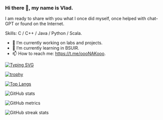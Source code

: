 ### Hi there 👋, my name is Vlad.

I am ready to share with you what I once did myself, once helped with chat-GPT or found on the Internet.

Skills: C / C++ / Java / Python / Scala.

- 🔭 I’m currently working on labs and projects. 
- 🌱 I’m currently learning in BSUIR. 
- 📫 How to reach me: https://t.me/oooNAKooo.

[![Typing SVG](https://readme-typing-svg.herokuapp.com?color=%2336BCF7&lines=Don't+be+sorry+to+put+your+stars+😁)](https://git.io/typing-svg)

[![trophy](https://github-profile-trophy.vercel.app/?username=oooNAKooo)](https://github.com/ryo-ma/github-profile-trophy)

[![Top Langs](https://github-readme-stats.vercel.app/api/top-langs/?username=oooNAKooo)](https://github.com/anuraghazra/github-readme-stats)

![GitHub stats](https://github-readme-stats.vercel.app/api?username=oooNAKooo&show_icons=true)  

![GitHub metrics](https://metrics.lecoq.io/oooNAKooo)  

![GitHub streak stats](https://streak-stats.demolab.com/?user=oooNAKooo)  

